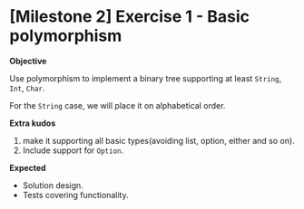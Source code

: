 
# [Milestone 2] Exercise 1 - Basic polymorphism

**Objective**

Use polymorphism to implement a binary tree supporting at least `String`, `Int`, `Char`.

For the `String` case, we will place it on alphabetical order.

**Extra kudos**

1) make it supporting all basic types(avoiding list, option, either and so on).
2) Include support for `Option`.

**Expected**

* Solution design.
* Tests covering functionality.

